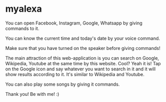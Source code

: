 # myalexa
 
You can open Facebook, Instagram, Google, Whatsapp by giving commands to it.


 You can know the current time and today's date by your voice command.


 Make sure that you have turned on the speaker before giving commands!


 The main attraction of this web-application is you can search on Google, Wikipedia, Youtube at the same time by this website. Cool? Yeah it is! Tap on the Google icon and say whatever you want to search in it and it will show results according to it. It's similar to Wikipedia and Youtube.


 You can also play some songs by giving it commands.

Thank you! Be with me! :)
